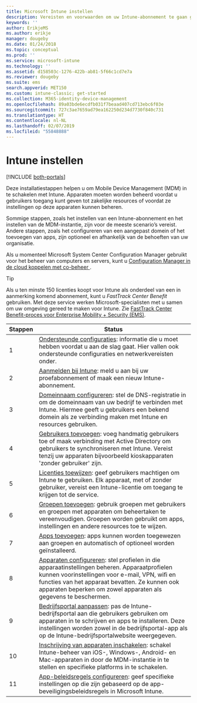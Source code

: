 ```yaml
---
title: Microsoft Intune instellen
description: Vereisten en voorwaarden om uw Intune-abonnement te gaan gebruiken
keywords: ''
author: ErikjeMS
ms.author: erikje
manager: dougeby
ms.date: 01/24/2018
ms.topic: conceptual
ms.prod: ''
ms.service: microsoft-intune
ms.technology: ''
ms.assetid: d158503c-1276-422b-ab81-5f66c1cd7e7a
ms.reviewer: dougeby
ms.suite: ems
search.appverid: MET150
ms.custom: intune-classic; get-started
ms.collection: M365-identity-device-management
ms.openlocfilehash: 89a03bde6ecdfb031f7beaad407cd713ebc6f03e
ms.sourcegitcommit: 727c3ae7659ad79ea162250d234d7730f840c731
ms.translationtype: HT
ms.contentlocale: nl-NL
ms.lasthandoff: 02/07/2019
ms.locfileid: "55848888"
---
```

# <a name="set-up-intune"></a>Intune instellen

[!INCLUDE [both-portals](./includes/note-for-both-portals.md)]

Deze installatiestappen helpen u om Mobile Device Management (MDM) in te schakelen met Intune. Apparaten moeten worden beheerd voordat u gebruikers toegang kunt geven tot zakelijke resources of voordat ze instellingen op deze apparaten kunnen beheren.

Sommige stappen, zoals het instellen van een Intune-abonnement en het instellen van de MDM-instantie, zijn voor de meeste scenario’s vereist. Andere stappen, zoals het configureren van een aangepast domein of het toevoegen van apps, zijn optioneel en afhankelijk van de behoeften van uw organisatie.

Als u momenteel Microsoft System Center Configuration Manager gebruikt voor het beheer van computers en servers, kunt u [Configuration Manager in de cloud koppelen met co-beheer ](https://docs.microsoft.com/sccm/comanage/overview).

>[!TIP]
>Als u ten minste 150 licenties koopt voor Intune als onderdeel van een in aanmerking komend abonnement, kunt u *FastTrack Center Benefit* gebruiken. Met deze service werken Microsoft-specialisten met u samen om uw omgeving gereed te maken voor Intune. Zie [FastTrack Center Benefit-proces voor Enterprise Mobility + Security (EMS)](https://docs.microsoft.com/enterprise-mobility-security/Solutions/enterprise-mobility-fasttrack-program).



| Stappen |                                                                                                                       Status                                                                                                                       |
|-------|----------------------------------------------------------------------------------------------------------------------------------------------------------------------------------------------------------------------------------------------------|
|   1   |                                        [Ondersteunde configuraties](supported-devices-browsers.md): informatie die u moet hebben voordat u aan de slag gaat. Hier vallen ook ondersteunde configuraties en netwerkvereisten onder.                                         |
|   2   |                                                                 [Aanmelden bij Intune](account-sign-up.md): meld u aan bij uw proefabonnement of maak een nieuw Intune-abonnement.                                                                  |
|   3   |                [Domeinnaam configureren](custom-domain-name-configure.md): stel de DNS-registratie in om de domeinnaam van uw bedrijf te verbinden met Intune. Hiermee geeft u gebruikers een bekend domein als ze verbinding maken met Intune en resources gebruiken.                |
|   4   |                                   [Gebruikers toevoegen](users-add.md): voeg handmatig gebruikers toe of maak verbinding met Active Directory om gebruikers te synchroniseren met Intune. Vereist tenzij uw apparaten bijvoorbeeld kioskapparaten 'zonder gebruiker' zijn.                                    |
|   5   |                                            [Licenties toewijzen](licenses-assign.md): geef gebruikers machtigen om Intune te gebruiken. Elk apparaat, met of zonder gebruiker, vereist een Intune-licentie om toegang te krijgen tot de service.                                             |
|   6   |                                               [Groepen toevoegen](groups-add.md): gebruik groepen met gebruikers en groepen met apparaten om beheertaken te vereenvoudigen. Groepen worden gebruikt om apps, instellingen en andere resources toe te wijzen.                                                |
|   7   |                                                                        [Apps toevoegen](apps-add.md): apps kunnen worden toegewezen aan groepen en automatisch of optioneel worden geïnstalleerd.                                                                         |
|   8   | [Apparaten configureren](device-profiles.md): stel profielen in die apparaatinstellingen beheren. Apparaatprofielen kunnen voorinstellingen voor e-mail, VPN, wifi en functies van het apparaat bevatten. Ze kunnen ook apparaten beperken om zowel apparaten als gegevens te beschermen. |
|   9   |       [Bedrijfsportal aanpassen](company-portal-app.md): pas de Intune-bedrijfsportal aan die gebruikers gebruiken om apparaten in te schrijven en apps te installeren. Deze instellingen worden zowel in de bedrijfsportal-app als op de Intune-bedrijfsportalwebsite weergegeven.       |
|  10   |                                [Inschrijving van apparaten inschakelen](mdm-authority-set.md): schakel Intune-beheer van iOS-, Windows-, Android- en Mac-apparaten in door de MDM-instantie in te stellen en specifieke platforms in te schakelen.                                 |
|  11   |                                                        [App-beleidsregels configureren](app-protection-policy.md): geef specifieke instellingen op die zijn gebaseerd op de app-beveiligingsbeleidsregels in Microsoft Intune.                                                         |

